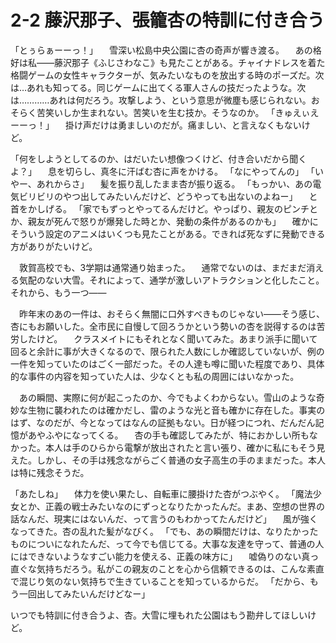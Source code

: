 # 2-2 藤沢那子、張籠杏の特訓に付き合う

「とぅらぁーーっ！」
　雪深い松島中央公園に杏の奇声が響き渡る。
　あの格好は私――藤沢那子《ふじさわなこ》も見たことがある。チャイナドレスを着た格闘ゲームの女性キャラクターが、気みたいなものを放出する時のポーズだ。次は…あれも知ってる。同じゲームに出てくる軍人さんの技だったような。次は…………あれは何だろう。攻撃しよう、という意思が微塵も感じられない。おそらく苦笑いしか生まれない。苦笑いを生む技か。そうなのか。
「きゅえぃえーーっ！」
　掛け声だけは勇ましいのだが。痛ましい、と言えなくもないけど。

「何をしようとしてるのか、はだいたい想像つくけど、付き合いだから聞くよ？」
　息を切らし、真冬に汗ばむ杏に声をかける。
「なにやってんの」
「いやー、あれからさ」
　髪を振り乱したまま杏が振り返る。
「もっかい、あの電気ビリビリのやつ出してみたいんだけど、どうやっても出ないのよねー」
　と首をかしげる。
「家でもずっとやってるんだけど。やっぱり、親友のピンチとか、親友が死んで怒りが爆発した時とか、発動の条件があるのかも」
　確かにそういう設定のアニメはいくつも見たことがある。できれば死なずに発動できる方がありがたいけど。

　敦賀高校でも、3学期は通常通り始まった。
　通常でないのは、まだまだ消える気配のない大雪。それによって、通学が激しいアトラクションと化したこと。それから、もう一つ――

　昨年末のあの一件は、おそらく無闇に口外すべきものじゃない――そう感じ、杏にもお願いした。全市民に自慢して回ろうかという勢いの杏を説得するのは苦労したけど。
　クラスメイトにもそれとなく聞いてみた。あまり派手に聞いて回ると余計に事が大きくなるので、限られた人数にしか確認していないが、例の一件を知っていたのはごく一部だった。その人達も噂に聞いた程度であり、具体的な事件の内容を知っていた人は、少なくとも私の周囲にはいなかった。

　あの瞬間、実際に何が起こったのか、今でもよくわからない。雪山のような奇妙な生物に襲われたのは確かだし、雷のような光と音も確かに存在した。事実のはず、なのだが、今となってはなんの証拠もない。日が経つにつれ、だんだん記憶があやふやになってくる。
　杏の手も確認してみたが、特におかしい所もなかった。本人は手のひらから電撃が放出されたと言い張り、確かに私にもそう見えた。しかし、その手は残念ながらごく普通の女子高生の手のままだった。本人は特に残念そうだ。

「あたしね」
　体力を使い果たし、自転車に腰掛けた杏がつぶやく。
「魔法少女とか、正義の戦士みたいなのにずっとなりたかったんだ。まあ、空想の世界の話なんだ、現実にはないんだ、って言うのもわかってたんだけど」
　風が強くなってきた。杏の乱れた髪がなびく。
「でも、あの瞬間だけは、なりたかったものについになれたんだ、って今でも信じてる。大事な友達を守って、普通の人にはできないようなすごい能力を使える、正義の味方に」
　嘘偽りのない真っ直ぐな気持ちだろう。私がこの親友のことを心から信頼できるのは、こんな素直で混じり気のない気持ちで生きていることを知っているからだ。
「だから、もう一回出してみたいんだけどなー」

いつでも特訓に付き合うよ、杏。大雪に埋もれた公園はもう勘弁してほしいけど。